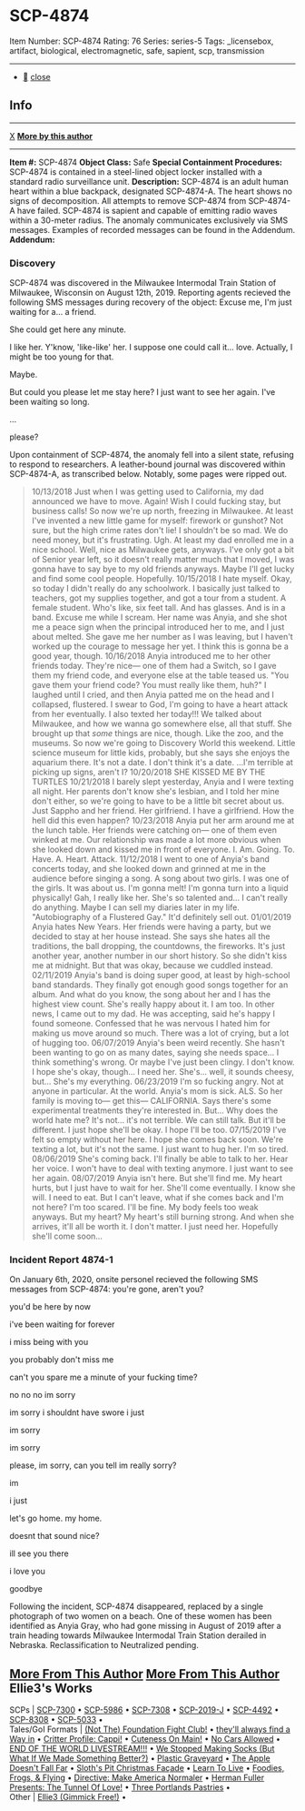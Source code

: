 # SCP-4874
Item Number: SCP-4874
Rating: 76
Series: series-5
Tags: _licensebox, artifact, biological, electromagnetic, safe, sapient, scp, transmission

---

  * [](javascript:;)
[close](javascript:;)
## Info
* * *
[X](javascript:;)
**[More by this author](http://www.scp-wiki.net/ellie3-gimmick-free)**
* * *

**Item #:** SCP-4874
**Object Class:** Safe
**Special Containment Procedures:** SCP-4874 is contained in a steel-lined object locker installed with a standard radio surveillance unit.
**Description:** SCP-4874 is an adult human heart within a blue backpack, designated SCP-4874-A. The heart shows no signs of decomposition. All attempts to remove SCP-4874 from SCP-4874-A have failed.
SCP-4874 is sapient and capable of emitting radio waves within a 30-meter radius. The anomaly communicates exclusively via SMS messages. Examples of recorded messages can be found in the Addendum.
**Addendum:**
### Discovery
  
SCP-4874 was discovered in the Milwaukee Intermodal Train Station of Milwaukee, Wisconsin on August 12th, 2019. Reporting agents recieved the following SMS messages during recovery of the object: 
Excuse me, I'm just waiting for a… a friend.
  

She could get here any minute.
  

I like her. Y'know, 'like-like' her. I suppose one could call it… love. Actually, I might be too young for that.
  

Maybe.
  

But could you please let me stay here? I just want to see her again. I've been waiting so long.
  

…
  

please?
  

Upon containment of SCP-4874, the anomaly fell into a silent state, refusing to respond to researchers.
A leather-bound journal was discovered within SCP-4874-A, as transcribed below. Notably, some pages were ripped out.
> 10/13/2018
> Just when I was getting used to California, my dad announced we have to move. Again! Wish I could fucking stay, but business calls!
> So now we're up north, freezing in Milwaukee. At least I've invented a new little game for myself: firework or gunshot? Not sure, but the high crime rates don't lie!
> I shouldn't be so mad. We do need money, but it's frustrating.
> Ugh. At least my dad enrolled me in a nice school. Well, nice as Milwaukee gets, anyways. I've only got a bit of Senior year left, so it doesn't really matter much that I moved, I was gonna have to say bye to my old friends anyways. Maybe I'll get lucky and find some cool people.
> Hopefully.
> 10/15/2018
> I hate myself.
> Okay, so today I didn't really do any schoolwork. I basically just talked to teachers, got my supplies together, and got a tour from a student.
> A female student.
> Who's like, six feet tall.
> And has glasses.
> And is in a band.
> Excuse me while I scream.
> Her name was Anyia, and she shot me a peace sign when the principal introduced her to me, and I just about melted.
> She gave me her number as I was leaving, but I haven't worked up the courage to message her yet.
> I think this is gonna be a good year, though.
> 10/16/2018
> Anyia introduced me to her other friends today. They're nice— one of them had a Switch, so I gave them my friend code, and everyone else at the table teased us. "You gave them your friend code? You must really like them, huh?"
> I laughed until I cried, and then Anyia patted me on the head and I collapsed, flustered. I swear to God, I'm going to have a heart attack from her eventually.
> I also texted her today!!! We talked about Milwaukee, and how we wanna go somewhere else, all that stuff. She brought up that _some_ things are nice, though. Like the zoo, and the museums.
> So now we're going to Discovery World this weekend. Little science museum for little kids, probably, but she says she enjoys the aquarium there. It's not a date. I don't think it's a date.
> …I'm terrible at picking up signs, aren't I?
> 10/20/2018
> SHE KISSED ME BY THE TURTLES
> 10/21/2018
> I barely slept yesterday, Anyia and I were texting all night. Her parents don't know she's lesbian, and I told her mine don't either, so we're going to have to be a little bit secret about us.
> Just Sappho and her friend. Her girlfriend.
> I have a girlfriend.
> How the hell did this even happen?
> 10/23/2018
> Anyia put her arm around me at the lunch table. Her friends were catching on— one of them even winked at me.
> Our relationship was made a lot more obvious when she looked down and kissed me in front of everyone.
> I. Am. Going. To. Have. A. Heart. Attack.
> 11/12/2018
> I went to one of Anyia's band concerts today, and she looked down and grinned at me in the audience before singing a song.
> A song about two girls. I was one of the girls.
> It was about us.
> I'm gonna melt! I'm gonna turn into a liquid physically!
> Gah, I really like her. She's so talented and… I can't really do anything.
> Maybe I can sell my diaries later in my life. "Autobiography of a Flustered Gay."
> It'd definitely sell out.
> 01/01/2019
> Anyia hates New Years. Her friends were having a party, but we decided to stay at her house instead. She says she hates all the traditions, the ball dropping, the countdowns, the fireworks. It's just another year, another number in our short history.
> So she didn't kiss me at midnight.
> But that was okay, because we cuddled instead.
> 02/11/2019
> Anyia's band is doing super good, at least by high-school band standards. They finally got enough good songs together for an album. And what do you know, the song about her and I has the highest view count. She's really happy about it. I am too.
> In other news, I came out to my dad. He was accepting, said he's happy I found someone. Confessed that he was nervous I hated him for making us move around so much. There was a lot of crying, but a lot of hugging too.
> 06/07/2019
> Anyia's been weird recently. She hasn't been wanting to go on as many dates, saying she needs space… I think something's wrong.
> Or maybe I've just been clingy. I don't know.
> I hope she's okay, though… I need her. She's… well, it sounds cheesy, but…
> She's my everything.
> 06/23/2019
> I'm so fucking angry. Not at anyone in particular. At the world.
> Anyia's mom is sick. ALS. So her family is moving to— get this— CALIFORNIA. Says there's some experimental treatments they're interested in. But…
> Why does the world hate me?
> It's not… it's not terrible. We can still talk. But it'll be different.
> I just hope she'll be okay. I hope I'll be too.
> 07/15/2019
> I've felt so empty without her here. I hope she comes back soon.
> We're texting a lot, but it's not the same. I just want to hug her.
> I'm so tired.
> 08/06/2019
> She's coming back. I'll finally be able to talk to her. Hear her voice. I won't have to deal with texting anymore.
> I just want to see her again.
> 08/07/2019
> Anyia isn't here. But she'll find me. My heart hurts, but I just have to wait for her.
> She'll come eventually. I know she will.
> I need to eat. But I can't leave, what if she comes back and I'm not here? I'm too scared.
> I'll be fine. My body feels too weak anyways. But my heart?
> My heart's still burning strong. And when she arrives, it'll all be worth it.
> I don't matter. I just need her.
> Hopefully she'll come soon…
  
  

### Incident Report 4874-1
  
On January 6th, 2020, onsite personel recieved the following SMS messages from SCP-4874: 
you're gone, aren't you?
  

you'd be here by now
  

i've been waiting for forever
  

i miss being with you
  

you probably don't miss me
  

can't you spare me a minute of your fucking time?
  

no no no im sorry
  

im sorry i shouldnt have swore i just
  

im sorry
  

im sorry
  

please, im sorry, can you tell im really sorry?
  

im
  

i just
  

let's go home. my home.
  

doesnt that sound nice?
  

ill see you there
  

i love you
  

goodbye
  

Following the incident, SCP-4874 disappeared, replaced by a single photograph of two women on a beach. One of these women has been identified as Anyia Gray, who had gone missing in August of 2019 after a train heading towards Milwaukee Intermodal Train Station derailed in Nebraska.
Reclassification to Neutralized pending.
  
  

[More From This Author](javascript:;)
[More From This Author](javascript:;)
Ellie3's Works  
---  
SCPs |  [SCP-7300](/scp-7300) • [SCP-5986](/scp-5986) • [SCP-7308](/scp-7308) • [SCP-2019-J](/scp-2019-j) • [SCP-4492](/scp-4492) • [SCP-8308](/scp-8308) • [SCP-5033](/scp-5033) •  
Tales/GoI Formats |  [(Not The) Foundation Fight Club!](/not-the-foundation-fight-club) • [they'll always find a Way in](/they-ll-always-find-a-way-in) • [Critter Profile: Cappi!](/critter-profile-cappi) • [Cuteness On Main!](/cuteness-on-main) • [No Cars Allowed](/no-cars-allowed) • [END OF THE WORLD LIVESTREAM!!!](/end-of-the-world-livestream) • [We Stopped Making Socks (But What If We Made Something Better?)](/we-stopped-making-socks-cornelius) • [Plastic Graveyard](/plastic-graveyard) • [The Apple Doesn't Fall Far](/the-apple-doesn-t-fall-far) • [Sloth's Pit Christmas Façade](/sloths-pit-chrimmas) • [Learn To Live](/learn-to-live) • [Foodies, Frogs, & Flying](/foodies-frogs-flying) • [Directive: Make America Normaler](/make-america-normaler) • [Herman Fuller Presents: The Tunnel Of Love!](/herman-fuller-presents-the-tunnel-of-love) • [Three Portlands Pastries](/three-portlands-pastries) •  
Other |  [Ellie3 (Gimmick Free!)](/ellie3-gimmick-free) •  
  